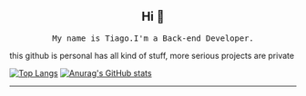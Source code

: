 
<h2 align="center"> Hi 👋 <br/> </h2> 



<p align="center"> <samp>My name is Tiago.I'm a Back-end Developer.
  
  this github is personal has all kind of stuff, more serious projects are private
  

[![Top Langs](https://github-readme-stats.vercel.app/api/top-langs/?username=D45Putspin&layout=compact&theme=vue-dark)](https://github.com/anuraghazra/github-readme-stats)
[![Anurag's GitHub stats](https://github-readme-stats.vercel.app/api?username=D45Putspin&theme=vue-dark)](https://github.com/anuraghazra/github-readme-stats)

-----

